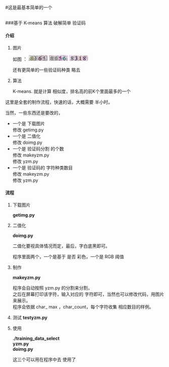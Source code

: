 #这是最基本简单的一个
##
###基于 K-means 算法 破解简单 验证码
#### 介绍
1. 图片
	 
	如图 ：    ![](./test_data/400.jpg) ![](./test_data/401.jpg) ![](./test_data/402.jpg)

     还有更简单的一些验证码种类 略去

2. 算法
	
    K-means. 就是计算 相似度，排名高的前K个里面最多的一个


这里是全套的制作流程，快速的话，大概需要 半小时。

当然，一些东西还是要改的，

 + 一个是 下载图片 <br> 修改 getimg.py
 + 一个是 二值化 <br> 修改 doimg.py
 + 一个是 验证码分割 的个数 <br> 修改 makeyzm.py <br> 修改 yzm.py
 + 一个是 验证码的 字符种类数目 <br> 修改 makeyzm.py <br> 修改 yzm.py

#### 流程

1. 下载图片

	**getimg.py**
	 
2. 二值化

	**doimg.py**
	
	二值化要视具体情况而定，最后，字白底黑即可。
	
	程序里面两个，一个是基于 是否 彩色，一个是 RGB 阈值
 
3. 制作

	**makeyzm.py**
	  
    程序会自动按照 yzm.py 的分割来分割，<br> 之后在屏幕打印该字符，输入对应的 字符即可，当然也可以修改代码，用图片来展示。
	<br> 程序会依据 char_ max ，char_count，每个字符收集 相应数目的样例。
4. 测试
	**testyzm.py**  

5. 使用

	 **./training_data_select** <br>
		**yzm.py**	<br>
		**doimg.py** <br>

	这三个可以用在程序中去 使用了
